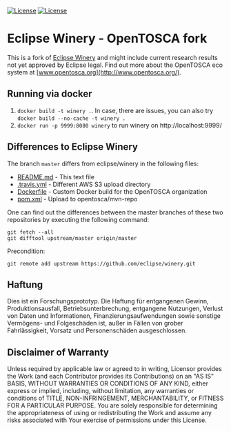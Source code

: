 
[![License](https://img.shields.io/badge/License-EPL%201.0-red.svg)](https://opensource.org/licenses/EPL-1.0)
[![License](https://img.shields.io/badge/License-Apache%202.0-blue.svg)](https://opensource.org/licenses/Apache-2.0)

# Eclipse Winery - OpenTOSCA fork

This is a fork of [Eclipse Winery](https://github.com/eclipse/winery) and might include current research results not yet approved by Eclipse legal.
Find out more about the OpenTOSCA eco system at [www.opentosca.org](http://www.opentosca.org/).

## Running via docker

1. `docker build -t winery .`. In case, there are issues, you can also try `docker build --no-cache -t winery .`
2. `docker run -p 9999:8080 winery` to run winery on http://localhost:9999/

## Differences to Eclipse Winery

The branch `master` differs from eclipse/winery in the following files:

- [README.md](README.md) - This text file
- [.travis.yml](.travis.yml) - Different AWS S3 upload directory
- [Dockerfile](Dockerfile) - Custom Docker build for the OpenTOSCA organization
- [pom.xml](pom.xml) - Upload to opentosca/mvn-repo

One can find out the differences between the master branches of these two repositories by executing the following command:

    git fetch --all
    git difftool upstream/master origin/master

Precondition:

    git remote add upstream https://github.com/eclipse/winery.git

## Haftung

Dies ist ein Forschungsprototyp.
Die Haftung für entgangenen Gewinn, Produktionsausfall, Betriebsunterbrechung, entgangene Nutzungen, Verlust von Daten und Informationen, Finanzierungsaufwendungen sowie sonstige Vermögens- und Folgeschäden ist, außer in Fällen von grober Fahrlässigkeit, Vorsatz und Personenschäden ausgeschlossen.

## Disclaimer of Warranty

Unless required by applicable law or agreed to in writing, Licensor provides the Work (and each Contributor provides its Contributions) on an "AS IS" BASIS, WITHOUT WARRANTIES OR CONDITIONS OF ANY KIND, either express or implied, including, without limitation, any warranties or conditions of TITLE, NON-INFRINGEMENT, MERCHANTABILITY, or FITNESS FOR A PARTICULAR PURPOSE.
You are solely responsible for determining the appropriateness of using or redistributing the Work and assume any risks associated with Your exercise of permissions under this License.
